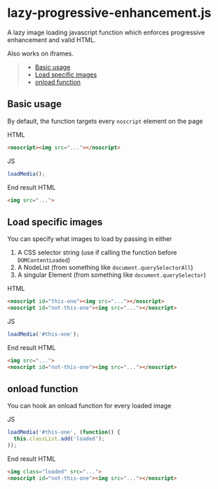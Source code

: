 # lazy-progressive-enhancement.js

A lazy image loading javascript function which enforces progressive enhancement and valid HTML.

Also works on iframes.

  > - [Basic usage](#basic-usage)
  > - [Load specific images](#load-specific-images)
  > - [onload function](#onload-function)

## Basic usage

By default, the function targets every `noscript` element on the page

HTML
```html
<noscript><img src="..."></noscript>
```

JS
```js
loadMedia();
```

End result HTML
```html
<img src="...">
```

## Load specific images

You can specify what images to load by passing in either
 1. A CSS selector string (use if calling the function before `DOMContentLoaded`)
 2. A NodeList (from something like `document.querySelectorAll`)
 3. A singular Element (from something like `document.querySelector`)

HTML
```html
<noscript id="this-one"><img src="..."></noscript>
<noscript id="not-this-one"><img src="..."></noscript>
```

JS
```js
loadMedia('#this-one');
```

End result HTML
```html
<img src="...">
<noscript id="not-this-one"><img src="..."></noscript>
```

## onload function

You can hook an onload function for every loaded image

JS
```js
loadMedia('#this-one', (function() {
  this.classList.add('loaded');
));
```

End result HTML
```html
<img class="loaded" src="...">
<noscript id="not-this-one"><img src="..."></noscript>
```
